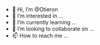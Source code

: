- 👋 Hi, I’m @Otieron
- 👀 I’m interested in ...
- 🌱 I’m currently learning ...
- 💞️ I’m looking to collaborate on ...
- 📫 How to reach me ...

<!---
Otieron/Otieron is a ✨ special ✨ repository because its `README.md` (this file) appears on your GitHub profile.
You can click the Preview link to take a look at your changes.
--->
